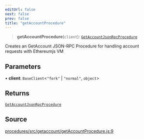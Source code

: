 ```yaml
---
editUrl: false
next: false
prev: false
title: "getAccountProcedure"
---
```


> **getAccountProcedure**(`client`): [`GetAccountJsonRpcProcedure`](/reference/tevm/procedures/type-aliases/getaccountjsonrpcprocedure/)

Creates an GetAccount JSON-RPC Procedure for handling account requests with Ethereumjs VM

## Parameters

• **client**: `BaseClient`\<`"fork"` \| `"normal"`, `object`\>

## Returns

[`GetAccountJsonRpcProcedure`](/reference/tevm/procedures/type-aliases/getaccountjsonrpcprocedure/)

## Source

[procedures/src/getaccount/getAccountProcedure.js:9](https://github.com/evmts/tevm-monorepo/blob/main/packages/procedures/src/getaccount/getAccountProcedure.js#L9)
